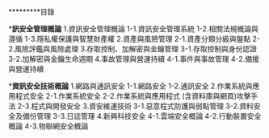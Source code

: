 *********目錄

***訊安全管理概論**
  1.資訊安全管理概論
    1-1.資訊安全管理系統
    1-2.相關法規概論與遵循
    1-3.隱私權保護與智慧財產權
  2.資產與風險管理
    2-1.資產分類分級與盤點
    2-2.風險評鑑與風險處理
  3.存取控制、加解密與金鑰管理
    3-1.存取控制與身份認證
    3-2.加解密與金鑰生命週期
  4.事故管理與營運持續
    4-1.事件與事故管理
    4-2.備援與營運持續


***資訊安全技術概論**
  1.網路與通訊安全
    1-1.網路安全
    1-2.通訊安全
  2.作業系統與應用程式安全
    2-1.作業系統安全
    2-2.作業系統與應用程式 (含資料庫與網頁)攻擊手法
    2-3.程式與開發安全
  3.資安維運技術
    3-1.惡意程式防護與弱點管理
    3-2.資料安全及備份管理
    3-3.日誌管理
  4.新興科技安全
    4-1.雲端安全概論
    4-2.行動裝置安全概論
    4-3.物聯網安全概論





